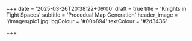 +++
date = '2025-03-26T20:38:22+09:00'
draft = true
title = 'Knights in Tight Spaces'
subtitle = 'Procedual Map Generation'
header_image = '/images/pic1.jpg'
bgColour = '#00b894'
textColour = '#2d3436'

+++